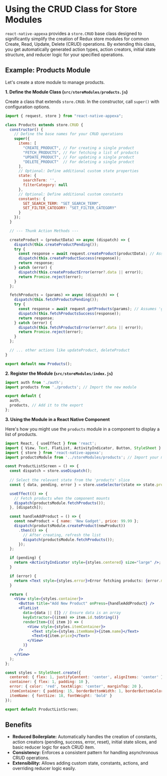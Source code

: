 # Using the CRUD Class for Store Modules

`react-native-appexa` provides a `store.CRUD` base class designed to significantly simplify the creation of Redux store modules for common Create, Read, Update, Delete (CRUD) operations. By extending this class, you get automatically generated action types, action creators, initial state structure, and reducer logic for your specified operations.

## Example: Products Module

Let's create a store module to manage products.

**1. Define the Module Class (`src/storeModules/products.js`)**

Create a class that extends `store.CRUD`. In the constructor, call `super()` with configuration options.

```jsx
import { request, store } from "react-native-appexa";

class Products extends store.CRUD {
  constructor() {
    // Define the base names for your CRUD operations
    super({
      items: [
        "CREATE_PRODUCT", // For creating a single product
        "FETCH_PRODUCTS", // For fetching a list of products
        "UPDATE_PRODUCT", // For updating a single product
        "DELETE_PRODUCT"  // For deleting a single product
      ],
      // Optional: Define additional custom state properties
      state: {
        searchTerm: '',
        filterCategory: null
      },
      // Optional: Define additional custom constants
      constants: {
        SET_SEARCH_TERM: "SET_SEARCH_TERM",
        SET_FILTER_CATEGORY: "SET_FILTER_CATEGORY"
      }
    });
  }

  // --- Thunk Action Methods ---

  createProduct = (productData) => async (dispatch) => {
    dispatch(this.createProductPending()); 
    try {
      const response = await request.createProduct(productData); // Assumes 'createProduct' exists in appexa.json
      dispatch(this.createProductSuccess(response)); 
      return response;
    } catch (error) {
      dispatch(this.createProductError(error?.data || error)); 
      return Promise.reject(error);
    }
  };

  fetchProducts = (params) => async (dispatch) => {
    dispatch(this.fetchProductsPending());
    try {
      const response = await request.getProducts(params); // Assumes 'getProducts' exists in appexa.json
      dispatch(this.fetchProductsSuccess(response));
      return response;
    } catch (error) {
      dispatch(this.fetchProductsError(error?.data || error));
      return Promise.reject(error);
    }
  };

  // ... other actions like updateProduct, deleteProduct
}

export default new Products();
```

**2. Register the Module (`src/storeModules/index.js`)**

```jsx
import auth from './auth';
import products from './products'; // Import the new module

export default {
  auth,
  products, // Add it to the export
};
```

**3. Using the Module in a React Native Component**

Here's how you might use the `products` module in a component to display a list of products.

```jsx
import React, { useEffect } from 'react';
import { View, Text, FlatList, ActivityIndicator, Button, StyleSheet } from 'react-native';
import { store } from 'react-native-appexa';
import productsModule from '../storeModules/products'; // Import your module instance

const ProductListScreen = () => {
  const dispatch = store.useDispatch();
  
  // Select the relevant state from the 'products' slice
  const { data, pending, error } = store.useSelector(state => state.products.fetchProducts);

  useEffect(() => {
    // Fetch products when the component mounts
    dispatch(productsModule.fetchProducts());
  }, [dispatch]);

  const handleAddProduct = () => {
    const newProduct = { name: 'New Gadget', price: 99.99 };
    dispatch(productsModule.createProduct(newProduct))
      .then(() => {
        // After creating, refresh the list
        dispatch(productsModule.fetchProducts());
      });
  };

  if (pending) {
    return <ActivityIndicator style={styles.centered} size="large" />;
  }

  if (error) {
    return <Text style={styles.error}>Error fetching products: {error.message}</Text>;
  }

  return (
    <View style={styles.container}>
      <Button title="Add New Product" onPress={handleAddProduct} />
      <FlatList
        data={data || []} // Ensure data is an array
        keyExtractor={(item) => item.id.toString()}
        renderItem={({ item }) => (
          <View style={styles.itemContainer}>
            <Text style={styles.itemName}>{item.name}</Text>
            <Text>${item.price}</Text>
          </View>
        )}
      />
    </View>
  );
};

const styles = StyleSheet.create({
  centered: { flex: 1, justifyContent: 'center', alignItems: 'center' },
  container: { flex: 1, padding: 10 },
  error: { color: 'red', textAlign: 'center', marginTop: 20 },
  itemContainer: { padding: 15, borderBottomWidth: 1, borderBottomColor: '#ccc' },
  itemName: { fontSize: 18, fontWeight: 'bold' }
});

export default ProductListScreen;
```

## Benefits

-   **Reduced Boilerplate:** Automatically handles the creation of constants, action creators (pending, success, error, reset), initial state slices, and basic reducer logic for each CRUD item.
-   **Consistency:** Enforces a consistent pattern for handling asynchronous CRUD operations.
-   **Extensibility:** Allows adding custom state, constants, actions, and overriding reducer logic easily.